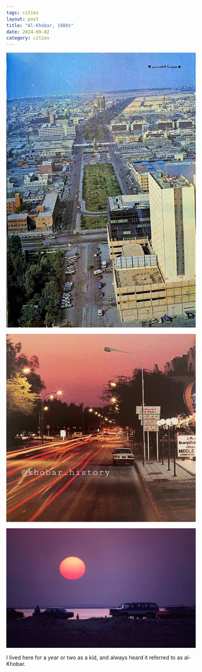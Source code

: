 ```yaml
---
tags: cities
layout: post
title: "Al-Khobar, 1980s"
date: 2024-09-02
category: cities
---
```


![khobar.jpg](https://raw.githubusercontent.com/muneer78/muneer78.github.io/master/images/khobar.jpg)

![khobar-2.jpg](https://raw.githubusercontent.com/muneer78/muneer78.github.io/master/images/khobar-2.jpg)

![khobar-3.png](https://raw.githubusercontent.com/muneer78/muneer78.github.io/master/images/khobar-3.png)

I lived here for a year or two as a kid, and always heard it referred to as al-Khobar.